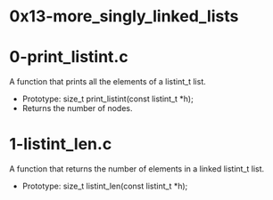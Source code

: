 # 0x13-more_singly_linked_lists

# 0-print_listint.c

A function that prints all the elements of a listint_t list.

* Prototype: size_t print_listint(const listint_t *h);
* Returns the number of nodes.

# 1-listint_len.c

A function that returns the number of elements in a linked listint_t list.

* Prototype: size_t listint_len(const listint_t *h);
